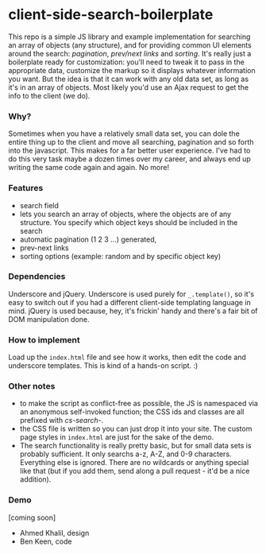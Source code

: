 # client-side-search-boilerplate

This repo is a simple JS library and example implementation for searching an array of objects (any structure), and for
providing common UI elements around the search: *pagination*, *prev/next links* and *sorting*. It's really just a
boilerplate ready for customization: you'll need to tweak it to pass in the appropriate data, customize the markup
so it displays whatever information you want. But the idea is that it can work with any old data set, as long as it's
in an array of objects. Most likely you'd use an Ajax request to get the info to the client (we do).

### Why?

Sometimes when you have a relatively small data set, you can dole the entire thing up to the client and move all
searching, pagination and so forth into the javascript. This makes for a far better user experience. I've had to do
this very task maybe a dozen times over my career, and always end up writing the same code again and again. No more!

### Features

- search field
- lets you search an array of objects, where the objects are of any structure. You specify which object keys should
be included in the search
- automatic pagination (1 2 3 ...) generated,
- prev-next links
- sorting options (example: random and by specific object key)

### Dependencies

Underscore and jQuery. Underscore is used purely for `_.template()`, so it's easy to switch out if you had a
different client-side templating language in mind. jQuery is used because, hey, it's frickin' handy and there's a fair bit
of DOM manipulation done.

### How to implement

Load up the `index.html` file and see how it works, then edit the code and underscore templates. This is kind of a
hands-on script. :)

### Other notes
- to make the script as conflict-free as possible, the JS is namespaced via an anonymous self-invoked function; the CSS
ids and classes are all prefixed with *cs-search-*.
- the CSS file is written so you can just drop it into your site. The custom page styles in `index.html` are just for the
sake of the demo.
- The search functionality is really pretty basic, but for small data sets is probably sufficient. It only searchs a-z, A-Z,
and 0-9 characters. Everything else is ignored. There are no wildcards or anything special like that (but if you add them,
send along a pull request - it'd be a nice addition).

### Demo

[coming soon]

- Ahmed Khalil, design
- Ben Keen, code
